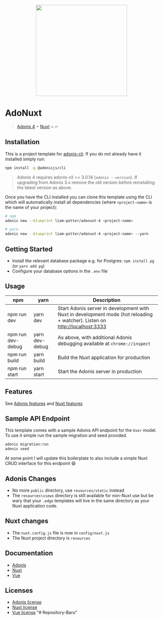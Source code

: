 <p align="center"><img width="300" src="https://raw.githubusercontent.com/liam-potter/adonuxt-4/master/resources/static/img/logo.png"></p>


# AdoNuxt
> [Adonis 4](http://dev.adonisjs.com/) + [Nuxt](https://nuxtjs.org) = :fire:


## Installation
This is a project template for [adonis-cli](https://github.com/adonisjs/adonis-cli). If you do not already have it installed simply run:
```bash
npm install -g @adonisjs/cli
```

> Adonis 4 requires adonis-cli >= 3.0.14 (`adonis --version`). If upgrading from Adonis 3.x remove the old version before reinstalling the latest version as above.

Once you have the CLI installed you can clone this template using the CLI which will automatically install all dependencies (where `<project-name>` is the name of your project):
```bash
# npm
adonis new --blueprint liam-potter/adonuxt-4 <project-name>

# yarn
adonis new --blueprint liam-potter/adonuxt-4 <project-name> --yarn
```

## Getting Started
- Install the relevant database package e.g. for Postgres: `npm install pg` (or `yarn add pg`)
- Configure your database options in the `.env` file


## Usage
| npm | yarn | Description |
|-----|------|-------------|
| npm run dev | yarn dev | Start Adonis server in development with Nuxt in development mode (hot reloading + watcher). Listen on [http://localhost:3333](http://localhost:3333) |
| npm run dev-debug | yarn dev-debug | As above, with additional Adonis debugging available at `chrome://inspect` |
| npm run build | yarn build | Build the Nuxt application for production |
| npm run start | yarn start | Start the Adonis server in production |

## Features
See [Adonis features](https://dev.adonisjs.com/docs) and [Nuxt features](https://nuxtjs.org/guide/#features)

## Sample API Endpoint
This template comes with a sample Adonis API endpoint for the `User` model. To use it simple run the sample migration and seed provided.

```bash
adonis migration:run
adonis seed
```

At some point I will update this boilerplate to also include a simple Nuxt CRUD interface for this endpoint :smile:

## Adonis Changes
- No more `public` directory, use `resources/static` instead
- The `resources\views` directory is still available for non-Nuxt use but be wary that your `.edge` templates will live in the same directory as your Nuxt application code.

## Nuxt changes
- The `nuxt.config.js` file is now in `config/nuxt.js`
- The Nuxt project directory is `resources`

## Documentation
- [Adonis](https://dev.adonisjs.com/docs)
- [Nuxt](https://nuxtjs.org/guide)
- [Vue](https://vuejs.org/guide)

## Licenses
- [Adonis license](https://github.com/adonisjs/adonis-framework/blob/develop/LICENSE.txt)
- [Nuxt license](https://github.com/nuxt/nuxt.js/blob/master/LICENSE.md)
- [Vue license](https://github.com/vuejs/vue/blob/master/LICENSE)
"# Repository-Baru" 
